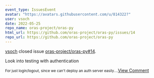```yaml
---
event_type: IssuesEvent
avatar: "https://avatars.githubusercontent.com/u/814322?"
user: vsoch
date: 2022-05-25
repo_name: oras-project/oras-py
html_url: https://github.com/oras-project/oras-py/issues/14
repo_url: https://github.com/oras-project/oras-py
---
```


<a href='https://github.com/vsoch' target='_blank'>vsoch</a> closed issue <a href='https://github.com/oras-project/oras-py/issues/14' target='_blank'>oras-project/oras-py#14</a>.

<p>Look into testing with authentication</p><small>For just login/logout, since we can't deploy an auth server easily....</small><a href='https://github.com/oras-project/oras-py/issues/14' target='_blank'>View Comment</a>
